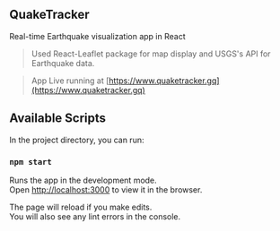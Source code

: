 ## QuakeTracker

Real-time Earthquake visualization app in React

> Used React-Leaflet package for map display and USGS's API for Earthquake data.

> App Live running at [https://www.quaketracker.gq](https://www.quaketracker.gq)

## Available Scripts

In the project directory, you can run:

### `npm start`

Runs the app in the development mode.<br />
Open [http://localhost:3000](http://localhost:3000) to view it in the browser.

The page will reload if you make edits.<br />
You will also see any lint errors in the console.

